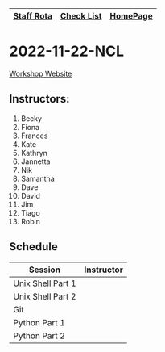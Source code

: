 |[Staff Rota](rota.md)|[Check List](checklist.md)|[HomePage](carpentries.ncldata.dev)|
|-|-|-|

# 2022-11-22-NCL

[Workshop Website](https://github.com/NclRSE-Training/2021-10-25-NCL)

## Instructors:

1. Becky
1. Fiona
1. Frances
1. Kate
1. Kathryn
1. Jannetta
1. Nik
1. Samantha
1. Dave
1. David
1. Jim
1. Tiago
1. Robin

## Schedule
|Session|Instructor|
|-|-|
|Unix Shell Part 1|<Instructor>|
|Unix Shell Part 2|<Instructor>|
|Git|<Instructor>|
|Python Part 1|<Instructor>|
|Python Part 2|<Instructor>|

